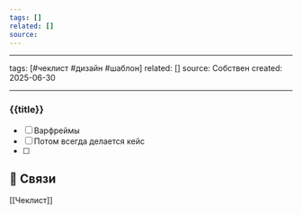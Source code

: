 ```yaml
---
tags: []
related: []
source: 
---
```

---
tags: [#чеклист #дизайн #шаблон]
related: []
source: Собствен
created: 2025-06-30

---
### {{title}}

- [ ] Варфреймы
- [ ] Потом всегда делается кейс
- [ ] 
## 🔗 Связи
[[Чеклист]]